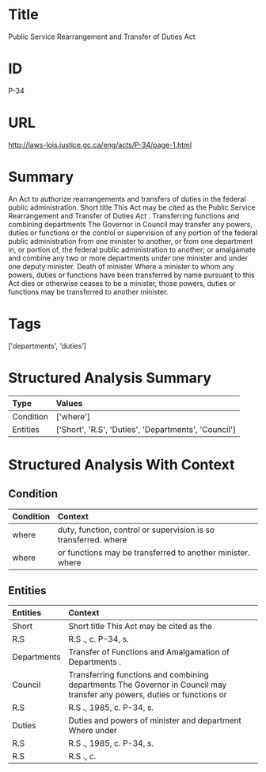 # Title
Public Service Rearrangement and Transfer of Duties Act


# ID
P-34

# URL
http://laws-lois.justice.gc.ca/eng/acts/P-34/page-1.html


# Summary
An Act to authorize rearrangements and transfers of duties in the federal public administration.
Short title This Act may be cited as the  Public Service Rearrangement and Transfer of Duties Act .
Transferring functions and combining departments The Governor in Council may transfer any powers, duties or functions or the control or supervision of any portion of the federal public administration from one minister to another, or from one department in, or portion of, the federal public administration to another; or amalgamate and combine any two or more departments under one minister and under one deputy minister.
Death of minister Where a minister to whom any powers, duties or functions have been transferred by name pursuant to this Act dies or otherwise ceases to be a minister, those powers, duties or functions may be transferred to another minister.


# Tags
['departments', 'duties']


# Structured Analysis Summary
| Type      | Values                                               |
|:----------|:-----------------------------------------------------|
| Condition | ['where']                                            |
| Entities  | ['Short', 'R.S', 'Duties', 'Departments', 'Council'] |


# Structured Analysis With Context
 


## Condition
| Condition   | Context                                                         |
|:------------|:----------------------------------------------------------------|
| where       | duty, function, control or supervision is so transferred. where |
| where       | or functions may be transferred to another minister. where      |


## Entities
| Entities    | Context                                                                                                                   |
|:------------|:--------------------------------------------------------------------------------------------------------------------------|
| Short       | Short title This Act may be cited as the                                                                                  |
| R.S         | R.S ., c. P-34, s.                                                                                                        |
| Departments | Transfer of Functions and Amalgamation of  Departments .                                                                  |
| Council     | Transferring functions and combining departments The Governor in  Council may transfer any powers, duties or functions or |
| R.S         | R.S ., 1985, c. P-34, s.                                                                                                  |
| Duties      | Duties and powers of minister and department Where under                                                                  |
| R.S         | R.S ., 1985, c. P-34, s.                                                                                                  |
| R.S         | R.S ., c.                                                                                                                 |


